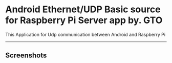 
Android Ethernet/UDP Basic source for Raspberry Pi Server app by. GTO
===================================

This Application for Udp communication between Android and Raspberry Pi


--------------


Screenshots
-------------

